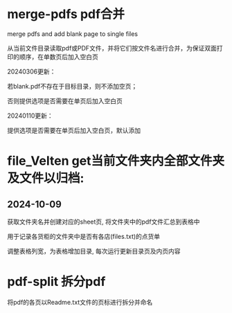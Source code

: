 <!--
 * @Author: naivsheng naivsheng@outlook.com
 * @Date: 2024-01-10 14:21:04
 * @LastEditors: naivsheng naivsheng@outlook.com
 * @LastEditTime: 2024-10-09 13:47:43
 * @FilePath: \merge-pdfs\README.md
-->
# merge-pdfs pdf合并
merge pdfs and add blank page to single files

从当前文件目录读取pdf或PDF文件，并将它们按文件名进行合并，为保证双面打印的顺序，在单数页后加入空白页

20240306更新：

若blank.pdf不存在于目标目录，则不添加空页；

否则提供选项是否需要在单页后加入空白页

20240110更新：

提供选项是否需要在单页后加入空白页，默认添加

# file_Velten get当前文件夹内全部文件夹及文件以归档:
## 2024-10-09
获取文件夹名并创建对应的sheet页, 将文件夹中的pdf文件汇总到表格中

用于记录各货柜的文件夹中是否有各店(files.txt)的点货单

调整表格列宽，为表格增加目录, 每次运行更新目录页及内页内容

# pdf-split 拆分pdf
将pdf的各页以Readme.txt文件的页标进行拆分并命名